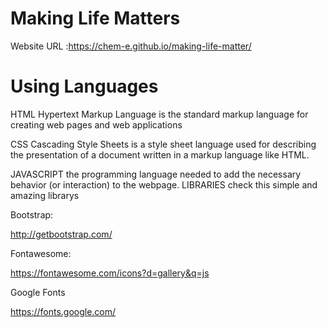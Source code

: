 # Making Life Matters
Website URL :https://chem-e.github.io/making-life-matter/


# Using Languages
HTML
Hypertext Markup Language is the standard markup language for creating web pages and web applications

CSS
Cascading Style Sheets is a style sheet language
used for describing the presentation of a document written in a markup language like HTML.

JAVASCRIPT
the programming language needed to add the necessary behavior (or interaction) to the webpage.
LIBRARIES
check this simple and amazing librarys

Bootstrap:

http://getbootstrap.com/

Fontawesome:

https://fontawesome.com/icons?d=gallery&q=js

Google Fonts

https://fonts.google.com/
